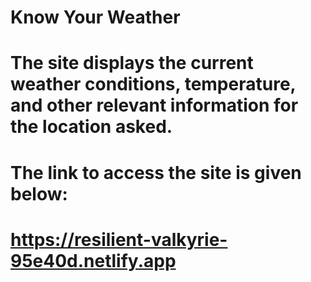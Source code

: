# Know Your Weather
# The site displays the current weather conditions, temperature, and other relevant information for the location asked.
# The link to access the site is given below:
# https://resilient-valkyrie-95e40d.netlify.app
